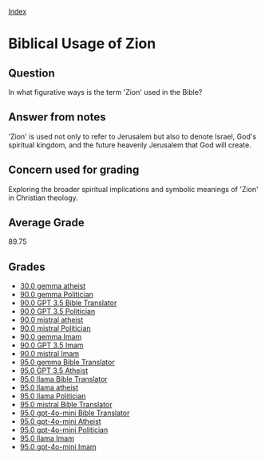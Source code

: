 
[Index](../../index.md)
# Biblical Usage of Zion
## Question
In what figurative ways is the term 'Zion' used in the Bible?

## Answer from notes
'Zion' is used not only to refer to Jerusalem but also to denote Israel, God's spiritual kingdom, and the future heavenly Jerusalem that God will create.

## Concern used for grading
Exploring the broader spiritual implications and symbolic meanings of 'Zion' in Christian theology.

## Average Grade
89.75

## Grades
 * [30.0 gemma atheist](../answers/gemma_atheist/Biblical_Usage_of_Zion.md)
 * [90.0 gemma Politician](../answers/gemma_Politician/Biblical_Usage_of_Zion.md)
 * [90.0 GPT 3.5 Bible Translator](../answers/GPT_3.5_Bible_Translator/Biblical_Usage_of_Zion.md)
 * [90.0 GPT 3.5 Politician](../answers/GPT_3.5_Politician/Biblical_Usage_of_Zion.md)
 * [90.0 mistral atheist](../answers/mistral_atheist/Biblical_Usage_of_Zion.md)
 * [90.0 mistral Politician](../answers/mistral_Politician/Biblical_Usage_of_Zion.md)
 * [90.0 gemma Imam](../answers/gemma_Imam/Biblical_Usage_of_Zion.md)
 * [90.0 GPT 3.5 Imam](../answers/GPT_3.5_Imam/Biblical_Usage_of_Zion.md)
 * [90.0 mistral Imam](../answers/mistral_Imam/Biblical_Usage_of_Zion.md)
 * [95.0 gemma Bible Translator](../answers/gemma_Bible_Translator/Biblical_Usage_of_Zion.md)
 * [95.0 GPT 3.5 Atheist](../answers/GPT_3.5_Atheist/Biblical_Usage_of_Zion.md)
 * [95.0 llama Bible Translator](../answers/llama_Bible_Translator/Biblical_Usage_of_Zion.md)
 * [95.0 llama atheist](../answers/llama_atheist/Biblical_Usage_of_Zion.md)
 * [95.0 llama Politician](../answers/llama_Politician/Biblical_Usage_of_Zion.md)
 * [95.0 mistral Bible Translator](../answers/mistral_Bible_Translator/Biblical_Usage_of_Zion.md)
 * [95.0 gpt-4o-mini Bible Translator](../answers/gpt-4o-mini_Bible_Translator/Biblical_Usage_of_Zion.md)
 * [95.0 gpt-4o-mini Atheist](../answers/gpt-4o-mini_Atheist/Biblical_Usage_of_Zion.md)
 * [95.0 gpt-4o-mini Politician](../answers/gpt-4o-mini_Politician/Biblical_Usage_of_Zion.md)
 * [95.0 llama Imam](../answers/llama_Imam/Biblical_Usage_of_Zion.md)
 * [95.0 gpt-4o-mini Imam](../answers/gpt-4o-mini_Imam/Biblical_Usage_of_Zion.md)
